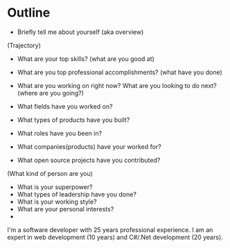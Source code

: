 # Outline
- Briefly tell me about yourself (aka overview)

(Trajectory)
- What are your top skills? (what are you good at)
- What are you top professional accomplishments? (what have you done)
- What are you working on right now? What are you looking to do next? (where are you going?)

- What fields have you worked on?
- What types of products have you built?
- What roles have you been in? 
- What companies(products) have your worked for?
- What open source projects have you contributed?

(What kind of person are you)
- What is your superpower?
- What types of leadership have you done?
- What is your working style?
- What are your personal interests?
- 


I'm a software developer with 25 years professional experience. I am an expert in web development (10 years) and C#/.Net development (20 years). 
